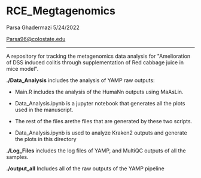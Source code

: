 # RCE_Megtagenomics

Parsa Ghadermazi 5/24/2022

Parsa96@colostate.edu

----------------------------------
A repository for tracking the metagenomics data analysis for "Amelioration of DSS induced colitis through supplementation of Red cabbage juice in mice model". 

**./Data_Analysis** includes the analysis of YAMP raw outputs:

* Main.R includes the analysis of the HumaNn outputs using MaAsLin.
* Data_Analysis.ipynb is a jupyter notebook that generates all the plots used in the manuscript.
* The rest of the files arethe files that are generated by these two scripts.


* Data_Analysis.ipynb is used to analyze Kraken2 outputs and generate the plots in this directory

**./Log_Files** includes the log files of YAMP, and MultiQC outputs of all the samples.

**./output_all** Includes all of the raw outputs of the YAMP pipeline 
